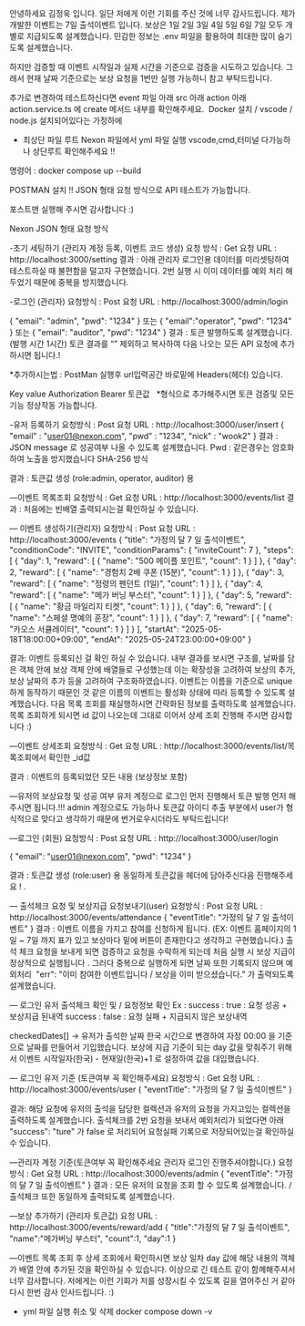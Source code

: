 안녕하세요 김정욱 입니다.
일단 저에게 이런 기회를 주신 것에 너무 감사드립니다.
제가 개발한 이벤트는 7일 출석이벤트 입니다.
보상은 1일 2일 3일 4일 5일 6일 7일 모두 개별로 지급되도록 설계했습니다.
민감한 정보는 .env 파일을 활용하여 최대한 많이 숨기도록 설계했습니다.

하지만 검증할 때 이벤트 시작일과 실제 시간을 기준으로 검증을 시도하고 있습니다. 그래서 현재 날짜 기준으로는 보상 요청을 1번만 실행 가능하니 참고 부탁드립니다.
 
추가로 변경하여 테스트하신다면 event 파일 아래 src 아래 action 아래 action.service.ts
에 create 메서드 내부를 확인해주세요.  Docker 설치 / vscode / node.js 설치되어있다는 가정하에


- 최상단 파일 루트 Nexon 파일에서 yml 파일 실행 
vscode,cmd,터미널 다가능하나 상단루트 확인해주세요 !!

명령어 : docker compose up --build 

POSTMAN 설치 !!  JSON 형태 요청 방식으로 API 테스트가 가능합니다.

포스트맨 실행해 주시면 감사합니다 :)

Nexon JSON 형태 요청 방식

-초기 세팅하기 (관리자 계정 등록, 이벤트 코드 생성)
 요청 방식 : Get
요청 URL : http://localhost:3000/setting
결과 : 아래 관리자 로그인용 데이터를 미리셋팅하여 테스트하실 때 불편함을 덜고자 구현했습니다.
2번 실행 시 이미 데이터를 예외 처리 해두었기 때문에 중복을 방지했습니다.

-로그인 (관리자)
 요청방식 : Post
요청 URL : http://localhost:3000/admin/login

{
  "email": "admin",
  "pwd": "1234"
}
또는 
{
  "email":"operator",
  "pwd": "1234"
}
또는
{
  "email": "auditor",
  "pwd": "1234"
}
결과 : 토큰 발행하도록 설계했습니다. (발행 시간 1시간)
토큰 결과를 “” 제외하고 복사하여 다음 나오는 모든 API 요청에 추가하시면 됩니다.!

*추가하시는법 : PostMan 실행후 url입력공간 바로밑에 Headers(헤더) 있습니다.

Key                             value
Authorization            Bearer 토큰값  
*형식으로 추가해주시면  토큰 검증및 모든 기능 정상작동 가능합니다.


-유저 등록하기
 요청방식 : Post
요청 URL : http://localhost:3000/user/insert
{
  "email" : "user01@nexon.com",
  "pwd" : "1234",
  "nick" : "wook2"
}
결과 : JSON message 로 성공여부 나올 수 있도록 설계했습니다.
Pwd : 같은경우는 암호화 하여 노출을 방지했습니다 SHA-256 방식




결과 : 토큰값 생성 (role:admin, operator, auditor) 용

—이벤트 목록조회
요청방식 : Get
요청 URL : http://localhost:3000/events/list
결과 : 처음에는 빈배열 출력되시는걸 확인하실 수 있습니다.

— 이벤트 생성하기(관리자)
요청방식 : Post
요청 URL : http://localhost:3000/events
{
  "title": "가정의 달 7 일 출석이벤트",
  "conditionCode": "INVITE",
  "conditionParams": {
    "inviteCount": 7
  },
  "steps": [
    {
      "day": 1,
      "reward": [
        { "name": "500 메이플 포인트", "count": 1 }
      ]
    },
    {
      "day": 2,
      "reward": [
        { "name": "경험치 2배 쿠폰 (15분)", "count": 1 }
      ]
    },
    {
      "day": 3,
      "reward": [
        { "name": "정령의 펜던트 (1일)", "count": 1 }
      ]
    },
    {
      "day": 4,
      "reward": [
        { "name": "메가 버닝 부스터", "count": 1 }
      ]
    },
    {
      "day": 5,
      "reward": [
        { "name": "황금 마일리지 티켓", "count": 1 }
      ]
    },
    {
      "day": 6,
      "reward": [
        { "name": "스페셜 명예의 훈장", "count": 1 }
      ]
    },
    {
      "day": 7,
      "reward": [
        { "name": "카오스 서큘레이터", "count": 1 }
      ]
    }
  ],
  "startAt": "2025-05-18T18:00:00+09:00",
  "endAt": "2025-05-24T23:00:00+09:00"
}

결과: 이벤트 등록되신 걸 확인 하실 수 있습니다.
내부 결과를 보시면 구조를, 날짜를 담은 객체 안에 보상 객체 안에 배열들로 구성했는데 이는 확장성을 고려하여 보상의 추가, 보상 날짜의 추가 등을 고려하여 구조화하였습니다. 이벤트는 이름을 기준으로 unique 하게 동작하기 때문인 것 같은 이름의 이벤트는 활성화 상태에 따라 등록할 수 있도록 설계했습니다.
다음 목록 조회를 재실행하시면 간략화된 정보를 출력하도록 설계했습니다.
목록 조회하게 되시면 id 값이 나오는데 그대로 이어서 상세 조회 진행해 주시면 감사합니다 :) 

—이벤트 상세조회
요청방식 : Get
요청 URL : http://localhost:3000/events/list/목록조회에서 확인한 _id값

결과 : 이벤트의 등록되었던 모든 내용 (보상정보 포함)


—유저의 보상요청 및 성공 여부
유저 계정으로 로그인 먼저 진행해서 토큰 발행 먼저 해주시면 됩니다.!!!
admin 계정으로도 가능하나 토큰값 아이디 추출 부분에서 user가 형식적으로 맞다고 생각하기 때문에 번거로우시더라도 부탁드립니다!

—로그인 (회원)
 요청방식 : Post
요청 URL : http://localhost:3000/user/login

{
  "email": "user01@nexon.com",
  "pwd": "1234"
}

결과 : 토큰값 생성 (role:user) 용
동일하게 토큰값을 헤더에 담아주신다음 진행해주세요 ! .

— 출석체크 요청 및 보상지급 요청보내기(user)
요청방식 : Post
요청 URL : http://localhost:3000/events/attendance
{
  "eventTitle": "가정의 달 7 일 출석이벤트"
}
결과 : 이벤트 이름을 가지고 참여를 신청하게 됩니다. 
(EX: 이벤트 홈페이지의 1일 ~ 7일 까지 표가 있고 보상마다 밑에 버튼이 존재한다고 생각하고 구현했습니다.)
출석 체크 요청을 보내게 되면 검증하고 요청을 수락하게 되는데 처음 실행 시 보상 지급이 정상적으로 실행됩니다 .
그러다 중복으로 실행하게 되면 날짜 또한 기록되지 않으며 예외처리  "err": "이미 참여한 이벤트입니다 / 보상을 이미 받으셨습니다." 가 출력되도록 설계했습니다.

— 로그인 유저 출석체크 확인 및 / 요청정보 확인
Ex : 
success : true : 요청 성공 + 보상지급 된내역
success : false : 요청 실패 + 지급되지 않은 보상내역

checkedDates[]  -> 유저가 출석한 날짜 한국 시간으로 변경하여 자정 00:00 을 기준으로 날짜를 만들어서 기입했습니다.
보상에 지급 기준이 되는 day 값을 맞춰주기 위해서 이벤트 시작일자(한국) - 현재일(한국)+1 로 설정하여 값을 대입했습니다.

— 로그인 유저 기준 (토큰여부 꼭 확인해주세요)
요청방식 : Get 
요청 URL : http://localhost:3000/events/user
{
  "eventTitle": "가정의 달 7 일 출석이벤트"
}

결과: 해당 요청에 유저의 출석을 담당한 컬렉션과 유저의 요청을 가지고있는 컬렉션을 출력하도록 설계했습니다.
출석체크를 2번 요청을 보내서 예외처리가 되었다면 아래 "success": "ture" 가 false 로 처리되어 요청실패 기록으로 저장되어있는걸 확인하실 수 있습니다.

—관리자 계정 기준(토큰여부 꼭 확인해주세요 관리자 로그인 진행주셔야합니다.)
요청방식 : Get 
요청 URL : http://localhost:3000/events/admin
{
  "eventTitle": "가정의 달 7 일 출석이벤트"
}
결과 : 모든 유저의 요청을 조회 할 수 있도록 설계했습니다. / 출석체크 또한 동일하게 출력되도록 설계했습니다.



—보상 추가하기 (관리자 토큰값)
요청 URL : http://localhost:3000/events/reward/add
{
    "title":"가정의 달 7 일 출석이벤트",
    "name":"메가버닝 부스터",
    "count":1,
    "day":1
}

—이벤트 목록 조회 후 상세 조회에서 확인하시면 보상 일차 day 값에 해당 내용의 객체가 배열 안에 추가된 것을 확인하실 수 있습니다.
이상으로 긴 테스트 같이 함께해주셔서 너무 감사합니다.
저에게는 이런 기회가 저를 성장시킬 수 있도록 길을 열어주신 거 같아 다시 한번 감사 인사드립니다.  :) 


- yml 파일 실행 취소 및 삭제 
docker compose down -v
